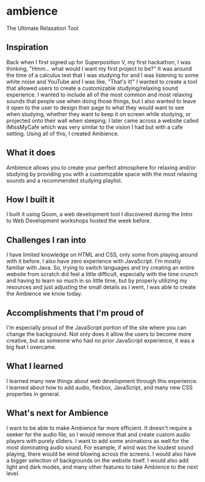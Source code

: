 # ambience
The Ultimate Relaxation Tool
## Inspiration
Back when I first signed up for Superposition V, my first hackathon, I was thinking, "Hmm... what would I want my first project to be?" It was around the time of a calculus test that I was studying for and I was listening to some white noise and YouTube and I was like,  "That's it!" I wanted to create a tool that allowed users to create a customizable studying/relaxing sound experience. I wanted to include all of the most common and most relaxing sounds that people use when doing those things, but I also wanted to leave it open to the user to design their page to what they would want to see when studying, whether they want to keep it on screen while studying, or projected onto their wall when sleeping. I later came across a website called IMissMyCafe which was very similar to the vision I had but with a cafe setting. Using all of this, I created Ambience.

## What it does
Ambience allows you to create your perfect atmosphere for relaxing and/or studying by providing you with a customizable space with the most relaxing sounds and a recommended studying playlist.

## How I built it
I built it using Qoom, a web development tool I discovered during the Intro to Web Development workshops hosted the week before. 

## Challenges I ran into
I have limited knowledge on HTML and CSS, only some from playing around with it before. I also have zero experience with JavaScript. I'm mostly familiar with Java. So, trying to switch languages and try creating an entire website from scratch did feel a little difficult, especially with the time crunch and having to learn so much in so little time, but by properly utilizing my resources and just adjusting the small details as I went, I was able to create the Ambience we know today.

## Accomplishments that I'm proud of
I'm especially proud of the JavaScript portion of the site where you can change the background. Not only does it allow the users to become more creative, but as someone who had no prior JavaScript experience, it was a big feat I overcame.

## What I learned
I learned many new things about web development through this experience. I learned about how to add audio, flexbox, JavaScript, and many new CSS properties in general.

## What's next for Ambience
I want to be able to make Ambience far more efficient. It doesn't require a seeker for the audio file, so I would remove that and create custom audio players with purely sliders. I want to add some animations as well for the most dominating audio sound. For example, if wind was the loudest sound playing, there would be wind blowing across the screens. I would also have a bigger selection of backgrounds on the website itself. I would also add light and dark modes, and many other features to take Ambience to the next level.

